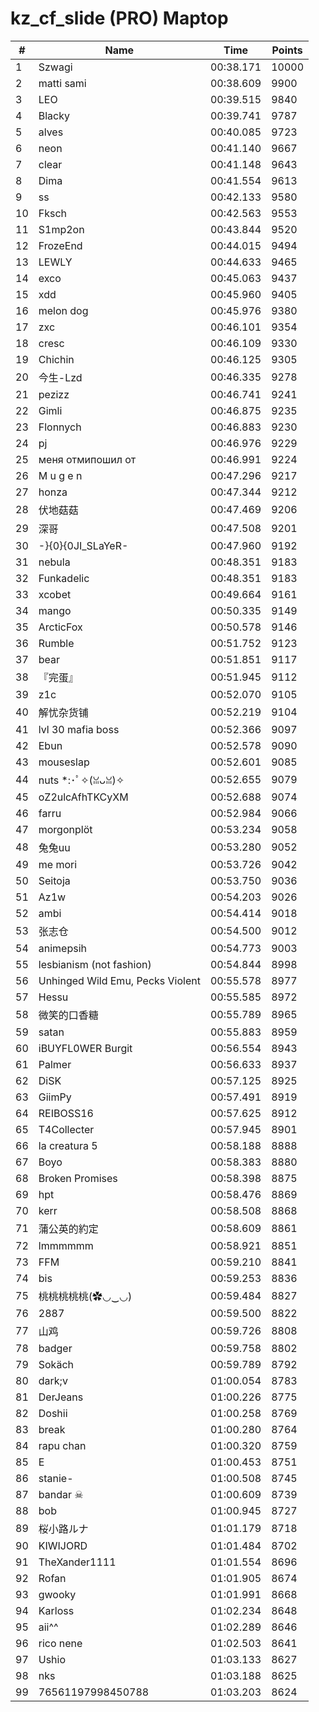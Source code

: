 # kz_cf_slide (PRO) Maptop

|  # | Name | Time | Points |
|-------------- | -------------- | -------------- | -------------- | 
| 1 | Szwagi | 00:38.171 | 10000 | 
| 2 | matti sami | 00:38.609 | 9900 | 
| 3 | LEO | 00:39.515 | 9840 | 
| 4 | Blacky | 00:39.741 | 9787 | 
| 5 | alves | 00:40.085 | 9723 | 
| 6 | neon | 00:41.140 | 9667 | 
| 7 | clear | 00:41.148 | 9643 | 
| 8 | Dima | 00:41.554 | 9613 | 
| 9 | ss | 00:42.133 | 9580 | 
| 10 | Fksch | 00:42.563 | 9553 | 
| 11 | S1mp2on | 00:43.844 | 9520 | 
| 12 | FrozeEnd | 00:44.015 | 9494 | 
| 13 | LEWLY | 00:44.633 | 9465 | 
| 14 | exco | 00:45.063 | 9437 | 
| 15 | xdd | 00:45.960 | 9405 | 
| 16 | melon dog | 00:45.976 | 9380 | 
| 17 | zxc | 00:46.101 | 9354 | 
| 18 | cresc | 00:46.109 | 9330 | 
| 19 | Chichin | 00:46.125 | 9305 | 
| 20 | 今生-Lzd | 00:46.335 | 9278 | 
| 21 | pezizz | 00:46.741 | 9241 | 
| 22 | Gimli | 00:46.875 | 9235 | 
| 23 | Flonnych | 00:46.883 | 9230 | 
| 24 | pj | 00:46.976 | 9229 | 
| 25 | меня отмипошил от | 00:46.991 | 9224 | 
| 26 | M u g e n | 00:47.296 | 9217 | 
| 27 | honza | 00:47.344 | 9212 | 
| 28 | 伏地菇菇 | 00:47.469 | 9206 | 
| 29 | 深哥 | 00:47.508 | 9201 | 
| 30 | -}{0}{0JI_SLaYeR- | 00:47.960 | 9192 | 
| 31 | nebula | 00:48.351 | 9183 | 
| 32 | Funkadelic | 00:48.351 | 9183 | 
| 33 | xcobet | 00:49.664 | 9161 | 
| 34 | mango | 00:50.335 | 9149 | 
| 35 | ArcticFox | 00:50.578 | 9146 | 
| 36 | Rumble | 00:51.752 | 9123 | 
| 37 | bear | 00:51.851 | 9117 | 
| 38 | 『完蛋』 | 00:51.945 | 9112 | 
| 39 | z1c | 00:52.070 | 9105 | 
| 40 | 解忧杂货铺 | 00:52.219 | 9104 | 
| 41 | lvl 30 mafia boss | 00:52.366 | 9097 | 
| 42 | Ebun | 00:52.578 | 9090 | 
| 43 | mouseslap | 00:52.601 | 9085 | 
| 44 | nuts *:･ﾟ✧(ꈍᴗꈍ)✧ | 00:52.655 | 9079 | 
| 45 | oZ2ulcAfhTKCyXM | 00:52.688 | 9074 | 
| 46 | farru | 00:52.984 | 9066 | 
| 47 | morgonplöt | 00:53.234 | 9058 | 
| 48 | 兔兔uu | 00:53.280 | 9052 | 
| 49 | me mori | 00:53.726 | 9042 | 
| 50 | Seitoja | 00:53.750 | 9036 | 
| 51 | Az1w | 00:54.203 | 9026 | 
| 52 | ambi | 00:54.414 | 9018 | 
| 53 | 张志仓 | 00:54.500 | 9012 | 
| 54 | animepsih | 00:54.773 | 9003 | 
| 55 | lesbianism (not fashion) | 00:54.844 | 8998 | 
| 56 | Unhinged Wild Emu, Pecks Violent | 00:55.578 | 8977 | 
| 57 | Hessu | 00:55.585 | 8972 | 
| 58 | 微笑的口香糖 | 00:55.789 | 8965 | 
| 59 | satan | 00:55.883 | 8959 | 
| 60 | iBUYFL0WER Burgit | 00:56.554 | 8943 | 
| 61 | Palmer | 00:56.633 | 8937 | 
| 62 | DiSK | 00:57.125 | 8925 | 
| 63 | GiimPy | 00:57.491 | 8919 | 
| 64 | REIBOSS16 | 00:57.625 | 8912 | 
| 65 | T4Collecter | 00:57.945 | 8901 | 
| 66 | la creatura 5 | 00:58.188 | 8888 | 
| 67 | Boyo | 00:58.383 | 8880 | 
| 68 | Broken Promises | 00:58.398 | 8875 | 
| 69 | hpt | 00:58.476 | 8869 | 
| 70 | kerr | 00:58.508 | 8868 | 
| 71 | 蒲公英的約定 | 00:58.609 | 8861 | 
| 72 | lmmmmmm | 00:58.921 | 8851 | 
| 73 | FFM | 00:59.210 | 8841 | 
| 74 | bis | 00:59.253 | 8836 | 
| 75 | 桃桃桃桃桃(✿◡‿◡) | 00:59.484 | 8827 | 
| 76 | 2887 | 00:59.500 | 8822 | 
| 77 | 山鸡 | 00:59.726 | 8808 | 
| 78 | badger | 00:59.758 | 8802 | 
| 79 | Sokäch | 00:59.789 | 8792 | 
| 80 | dark;v | 01:00.054 | 8783 | 
| 81 | DerJeans | 01:00.226 | 8775 | 
| 82 | Doshii | 01:00.258 | 8769 | 
| 83 | break | 01:00.280 | 8764 | 
| 84 | rapu chan | 01:00.320 | 8759 | 
| 85 | E | 01:00.453 | 8751 | 
| 86 | stanie- | 01:00.508 | 8745 | 
| 87 | bandar ☠ | 01:00.609 | 8739 | 
| 88 | bob | 01:00.945 | 8727 | 
| 89 | 桜小路ルナ | 01:01.179 | 8718 | 
| 90 | KIWIJORD | 01:01.484 | 8702 | 
| 91 | TheXander1111 | 01:01.554 | 8696 | 
| 92 | Rofan | 01:01.905 | 8674 | 
| 93 | gwooky | 01:01.991 | 8668 | 
| 94 | Karloss | 01:02.234 | 8648 | 
| 95 | aii^^ | 01:02.289 | 8646 | 
| 96 | rico nene | 01:02.503 | 8641 | 
| 97 | Ushio | 01:03.133 | 8627 | 
| 98 | nks | 01:03.188 | 8625 | 
| 99 | 76561197998450788 | 01:03.203 | 8624 | 

